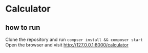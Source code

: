# Calculator
## how to run
Clone the repository and run
`compser install && composer start`<br/>
Open the browser and visit
http://127.0.0.1:8000/calculator
